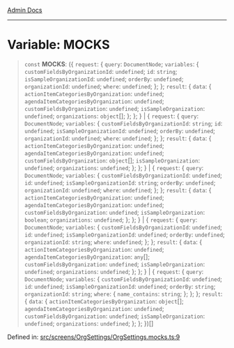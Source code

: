 [Admin Docs](/)

***

# Variable: MOCKS

> `const` **MOCKS**: (\{ `request`: \{ `query`: `DocumentNode`; `variables`: \{ `customFieldsByOrganizationId`: `undefined`; `id`: `string`; `isSampleOrganizationId`: `undefined`; `orderBy`: `undefined`; `organizationId`: `undefined`; `where`: `undefined`; \}; \}; `result`: \{ `data`: \{ `actionItemCategoriesByOrganization`: `undefined`; `agendaItemCategoriesByOrganization`: `undefined`; `customFieldsByOrganization`: `undefined`; `isSampleOrganization`: `undefined`; `organizations`: `object`[]; \}; \}; \} \| \{ `request`: \{ `query`: `DocumentNode`; `variables`: \{ `customFieldsByOrganizationId`: `string`; `id`: `undefined`; `isSampleOrganizationId`: `undefined`; `orderBy`: `undefined`; `organizationId`: `undefined`; `where`: `undefined`; \}; \}; `result`: \{ `data`: \{ `actionItemCategoriesByOrganization`: `undefined`; `agendaItemCategoriesByOrganization`: `undefined`; `customFieldsByOrganization`: `object`[]; `isSampleOrganization`: `undefined`; `organizations`: `undefined`; \}; \}; \} \| \{ `request`: \{ `query`: `DocumentNode`; `variables`: \{ `customFieldsByOrganizationId`: `undefined`; `id`: `undefined`; `isSampleOrganizationId`: `string`; `orderBy`: `undefined`; `organizationId`: `undefined`; `where`: `undefined`; \}; \}; `result`: \{ `data`: \{ `actionItemCategoriesByOrganization`: `undefined`; `agendaItemCategoriesByOrganization`: `undefined`; `customFieldsByOrganization`: `undefined`; `isSampleOrganization`: `boolean`; `organizations`: `undefined`; \}; \}; \} \| \{ `request`: \{ `query`: `DocumentNode`; `variables`: \{ `customFieldsByOrganizationId`: `undefined`; `id`: `undefined`; `isSampleOrganizationId`: `undefined`; `orderBy`: `undefined`; `organizationId`: `string`; `where`: `undefined`; \}; \}; `result`: \{ `data`: \{ `actionItemCategoriesByOrganization`: `undefined`; `agendaItemCategoriesByOrganization`: `any`[]; `customFieldsByOrganization`: `undefined`; `isSampleOrganization`: `undefined`; `organizations`: `undefined`; \}; \}; \} \| \{ `request`: \{ `query`: `DocumentNode`; `variables`: \{ `customFieldsByOrganizationId`: `undefined`; `id`: `undefined`; `isSampleOrganizationId`: `undefined`; `orderBy`: `string`; `organizationId`: `string`; `where`: \{ `name_contains`: `string`; \}; \}; \}; `result`: \{ `data`: \{ `actionItemCategoriesByOrganization`: `object`[]; `agendaItemCategoriesByOrganization`: `undefined`; `customFieldsByOrganization`: `undefined`; `isSampleOrganization`: `undefined`; `organizations`: `undefined`; \}; \}; \})[]

Defined in: [src/screens/OrgSettings/OrgSettings.mocks.ts:9](https://github.com/gautam-divyanshu/talawa-admin/blob/7e5a95aa37ca1c5b95489b6b18ea8cf85fb3559b/src/screens/OrgSettings/OrgSettings.mocks.ts#L9)
